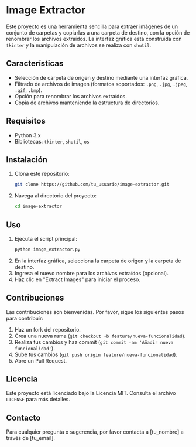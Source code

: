 # Image Extractor

Este proyecto es una herramienta sencilla para extraer imágenes de un conjunto de carpetas y copiarlas a una carpeta de destino, con la opción de renombrar los archivos extraídos. La interfaz gráfica está construida con `tkinter` y la manipulación de archivos se realiza con `shutil`.

## Características

- Selección de carpeta de origen y destino mediante una interfaz gráfica.
- Filtrado de archivos de imagen (formatos soportados: `.png`, `.jpg`, `.jpeg`, `.gif`, `.bmp`).
- Opción para renombrar los archivos extraídos.
- Copia de archivos manteniendo la estructura de directorios.

## Requisitos

- Python 3.x
- Bibliotecas: `tkinter`, `shutil`, `os`

## Instalación

1. Clona este repositorio:
    ```bash
    git clone https://github.com/tu_usuario/image-extractor.git
    ```
2. Navega al directorio del proyecto:
    ```bash
    cd image-extractor
    ```

## Uso

1. Ejecuta el script principal:
    ```bash
    python image_extractor.py
    ```
2. En la interfaz gráfica, selecciona la carpeta de origen y la carpeta de destino.
3. Ingresa el nuevo nombre para los archivos extraídos (opcional).
4. Haz clic en "Extract Images" para iniciar el proceso.

## Contribuciones

Las contribuciones son bienvenidas. Por favor, sigue los siguientes pasos para contribuir:

1. Haz un fork del repositorio.
2. Crea una nueva rama (`git checkout -b feature/nueva-funcionalidad`).
3. Realiza tus cambios y haz commit (`git commit -am 'Añadir nueva funcionalidad'`).
4. Sube tus cambios (`git push origin feature/nueva-funcionalidad`).
5. Abre un Pull Request.

## Licencia

Este proyecto está licenciado bajo la Licencia MIT. Consulta el archivo `LICENSE` para más detalles.

## Contacto

Para cualquier pregunta o sugerencia, por favor contacta a [tu_nombre] a través de [tu_email].

